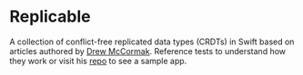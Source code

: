 # Replicable

A collection of conflict-free replicated data types (CRDTs) in Swift based on articles authored by [Drew McCormak](https://appdecentral.com). Reference tests to understand how they work or visit his [repo](https://github.com/appdecentral/replicatingtypes) to see a sample app. 
